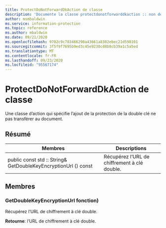 ```yaml
---
title: ProtectDoNotForwardDkAction de classe
description: 'Documente la classe protectdonotforwarddkaction :: non définie du kit de développement logiciel (SDK) Microsoft Information Protection (MIP).'
author: msmbaldwin
ms.service: information-protection
ms.topic: reference
ms.author: mbaldwin
ms.date: 09/21/2020
ms.openlocfilehash: 9702c9c783466298a43661a8382ebec21d598101
ms.sourcegitcommit: 3f5f9f7695b9ed3c45e9230cd8b8cb39a1c5a5ed
ms.translationtype: MT
ms.contentlocale: fr-FR
ms.lasthandoff: 09/23/2020
ms.locfileid: "95567174"
---
```

# <a name="class-protectdonotforwarddkaction"></a>ProtectDoNotForwardDkAction de classe 
Une classe d’action qui spécifie l’ajout de la protection de la double clé ne pas transférer au document.
  
## <a name="summary"></a>Résumé
 Membres                        | Descriptions                                
--------------------------------|---------------------------------------------
public const std :: String& GetDoubleKeyEncryptionUrl () const  |  Récupérez l’URL de chiffrement à clé double.
  
## <a name="members"></a>Membres
  
### <a name="getdoublekeyencryptionurl-function"></a>GetDoubleKeyEncryptionUrl fonction)
Récupérez l’URL de chiffrement à clé double.

  
**Retourne**: l’URL de chiffrement à clé double.
